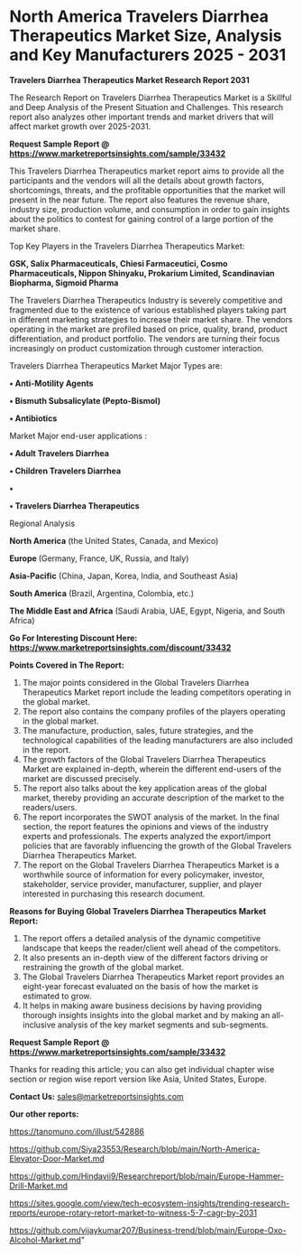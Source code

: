 # North America Travelers Diarrhea Therapeutics Market Size, Analysis and Key Manufacturers 2025 - 2031

<strong>Travelers Diarrhea Therapeutics Market Research Report 2031</strong>

The Research Report on Travelers Diarrhea Therapeutics Market is a Skillful and Deep Analysis of the Present Situation and Challenges. This research report also analyzes other important trends and market drivers that will affect market growth over 2025-2031.

<strong>Request Sample Report @ <a href=https://www.marketreportsinsights.com/sample/33432>https://www.marketreportsinsights.com/sample/33432</a></strong>

This Travelers Diarrhea Therapeutics market report aims to provide all the participants and the vendors will all the details about growth factors, shortcomings, threats, and the profitable opportunities that the market will present in the near future. The report also features the revenue share, industry size, production volume, and consumption in order to gain insights about the politics to contest for gaining control of a large portion of the market share.

Top Key Players in the Travelers Diarrhea Therapeutics Market:

<strong>GSK, Salix Pharmaceuticals, Chiesi Farmaceutici, Cosmo Pharmaceuticals, Nippon Shinyaku, Prokarium Limited, Scandinavian Biopharma, Sigmoid Pharma</strong>

The Travelers Diarrhea Therapeutics Industry is severely competitive and fragmented due to the existence of various established players taking part in different marketing strategies to increase their market share. The vendors operating in the market are profiled based on price, quality, brand, product differentiation, and product portfolio. The vendors are turning their focus increasingly on product customization through customer interaction.

Travelers Diarrhea Therapeutics Market Major Types are:

<strong>•  Anti-Motility Agents

•  Bismuth Subsalicylate (Pepto-Bismol)

•  Antibiotics</strong>

Market Major end-user applications :

<strong>•  Adult Travelers Diarrhea

•  Children Travelers Diarrhea

•  

•  Travelers Diarrhea Therapeutics</strong>

Regional Analysis

</u><strong><b>North America</b></strong> (the United States, Canada, and Mexico)

<strong><b>Europe </b></strong>(Germany, France, UK, Russia, and Italy)

<strong><b>Asia-Pacific</b></strong> (China, Japan, Korea, India, and Southeast Asia)

<strong><b>South America</b></strong> (Brazil, Argentina, Colombia, etc.)

<strong><b>The Middle East and Africa</b></strong> (Saudi Arabia, UAE, Egypt, Nigeria, and South Africa)

<strong>Go For Interesting Discount Here: <a href=https://www.marketreportsinsights.com/discount/33432>https://www.marketreportsinsights.com/discount/33432</a></strong>

<strong>Points Covered in The Report:</strong>
<ol>
  <li>The major points considered in the Global Travelers Diarrhea Therapeutics Market report include the leading competitors operating in the global market.</li>
  <li>The report also contains the company profiles of the players operating in the global market.</li>
  <li>The manufacture, production, sales, future strategies, and the technological capabilities of the leading manufacturers are also included in the report.</li>
  <li>The growth factors of the Global Travelers Diarrhea Therapeutics Market are explained in-depth, wherein the different end-users of the market are discussed precisely.</li>
  <li>The report also talks about the key application areas of the global market, thereby providing an accurate description of the market to the readers/users.</li>
  <li>The report incorporates the SWOT analysis of the market. In the final section, the report features the opinions and views of the industry experts and professionals. The experts analyzed the export/import policies that are favorably influencing the growth of the Global Travelers Diarrhea Therapeutics Market.</li>
  <li>The report on the Global Travelers Diarrhea Therapeutics Market is a worthwhile source of information for every policymaker, investor, stakeholder, service provider, manufacturer, supplier, and player interested in purchasing this research document.</li>
</ol>
<strong>Reasons for Buying Global Travelers Diarrhea Therapeutics Market Report:</strong>

<ol>
  <li>The report offers a detailed analysis of the dynamic competitive landscape that keeps the reader/client well ahead of the competitors.</li>
  <li>It also presents an in-depth view of the different factors driving or restraining the growth of the global market.</li>
  <li>The Global Travelers Diarrhea Therapeutics Market report provides an eight-year forecast evaluated on the basis of how the market is estimated to grow.</li>
  <li>It helps in making aware business decisions by having providing thorough insights insights into the global market and by making an all-inclusive analysis of the key market segments and sub-segments.</li>
</ol>
<strong>Request Sample Report @ <a href=https://www.marketreportsinsights.com/sample/33432>https://www.marketreportsinsights.com/sample/33432</a></strong>


Thanks for reading this article; you can also get individual chapter wise section or region wise report version like Asia, United States, Europe.

<strong>Contact Us:</strong>
sales@marketreportsinsights.com

<strong>Our other reports:</strong>

<a href=https://tanomuno.com/illust/542886>https://tanomuno.com/illust/542886</a>

<a href=https://github.com/Siya23553/Research/blob/main/North-America-Elevator-Door-Market.md>https://github.com/Siya23553/Research/blob/main/North-America-Elevator-Door-Market.md</a>

<a href=https://github.com/Hindavii9/Researchreport/blob/main/Europe-Hammer-Drill-Market.md>https://github.com/Hindavii9/Researchreport/blob/main/Europe-Hammer-Drill-Market.md</a>

<a href=https://sites.google.com/view/tech-ecosystem-insights/trending-research-reports/europe-rotary-retort-market-to-witness-5-7-cagr-by-2031>https://sites.google.com/view/tech-ecosystem-insights/trending-research-reports/europe-rotary-retort-market-to-witness-5-7-cagr-by-2031</a>

<a href=https://github.com/vijaykumar207/Business-trend/blob/main/Europe-Oxo-Alcohol-Market.md>https://github.com/vijaykumar207/Business-trend/blob/main/Europe-Oxo-Alcohol-Market.md</a>"
